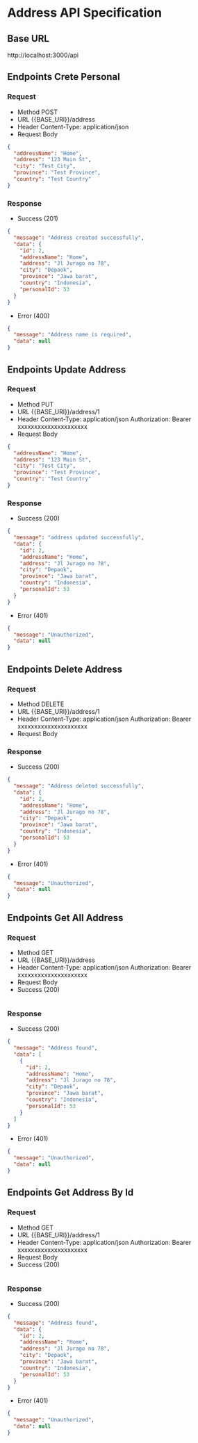 # Address API Specification

## Base URL

http://localhost:3000/api

## Endpoints Crete Personal

### Request

- Method
  POST
- URL
  {{BASE_URl}}/address
- Header
  Content-Type: application/json
- Request Body

```json
{
  "addressName": "Home",
  "address": "123 Main St",
  "city": "Test City",
  "province": "Test Province",
  "country": "Test Country"
}
```

### Response

- Success (201)

```json
{
  "message": "Address created successfully",
  "data": {
    "id": 2,
    "addressName": "Home",
    "address": "Jl Jurago no 78",
    "city": "Depaok",
    "province": "Jawa barat",
    "country": "Indonesia",
    "personalId": 53
  }
}
```

- Error (400)

```json
{
  "message": "Address name is required",
  "data": null
}
```

## Endpoints Update Address

### Request

- Method
  PUT
- URL
  {{BASE_URl}}/address/1
- Header
  Content-Type: application/json
  Authorization: Bearer xxxxxxxxxxxxxxxxxxxxx
- Request Body

```json
{
  "addressName": "Home",
  "address": "123 Main St",
  "city": "Test City",
  "province": "Test Province",
  "country": "Test Country"
}
```

### Response

- Success (200)

```json
{
  "message": "address updated successfully",
  "data": {
    "id": 2,
    "addressName": "Home",
    "address": "Jl Jurago no 78",
    "city": "Depaok",
    "province": "Jawa barat",
    "country": "Indonesia",
    "personalId": 53
  }
}
```

- Error (401)

```json
{
  "message": "Unauthorized",
  "data": null
}
```

## Endpoints Delete Address

### Request

- Method
  DELETE
- URL
  {{BASE_URl}}/address/1
- Header
  Content-Type: application/json
  Authorization: Bearer xxxxxxxxxxxxxxxxxxxxx
- Request Body

### Response

- Success (200)

```json
{
  "message": "Address deleted successfully",
  "data": {
    "id": 2,
    "addressName": "Home",
    "address": "Jl Jurago no 78",
    "city": "Depaok",
    "province": "Jawa barat",
    "country": "Indonesia",
    "personalId": 53
  }
}
```

- Error (401)

```json
{
  "message": "Unauthorized",
  "data": null
}
```

## Endpoints Get All Address

### Request

- Method
  GET
- URL
  {{BASE_URl}}/address
- Header
  Content-Type: application/json
  Authorization: Bearer xxxxxxxxxxxxxxxxxxxxx
- Request Body
- Success (200)

```json

```

### Response

- Success (200)

```json
{
  "message": "Address found",
  "data": [
    {
      "id": 2,
      "addressName": "Home",
      "address": "Jl Jurago no 78",
      "city": "Depaok",
      "province": "Jawa barat",
      "country": "Indonesia",
      "personalId": 53
    }
  ]
}
```

- Error (401)

```json
{
  "message": "Unauthorized",
  "data": null
}
```

## Endpoints Get Address By Id

### Request

- Method
  GET
- URL
  {{BASE_URl}}/address/1
- Header
  Content-Type: application/json
  Authorization: Bearer xxxxxxxxxxxxxxxxxxxxx
- Request Body
- Success (200)

```json

```

### Response

- Success (200)

```json
{
  "message": "Address found",
  "data": {
    "id": 2,
    "addressName": "Home",
    "address": "Jl Jurago no 78",
    "city": "Depaok",
    "province": "Jawa barat",
    "country": "Indonesia",
    "personalId": 53
  }
}
```

- Error (401)

```json
{
  "message": "Unauthorized",
  "data": null
}
```
